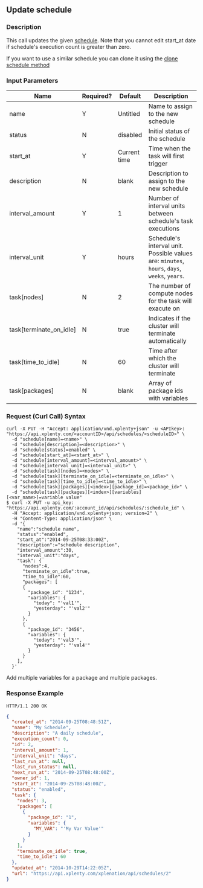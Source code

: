 ## Update schedule

### Description
This call updates the given [schedule](https://github.com/xplenty/xplenty-api-doc-v2/blob/master/resources/schedule.md).
Note that you cannot edit start_at date if schedule's execution count is greater than zero.

If you want to use a similar schedule you can clone it using the [clone schedule method](https://github.com/xplenty/xplenty-api-doc-v2/blob/master/sections/clone-schedule.md)

### Input Parameters

| Name                    | Required? | Default      | Description                                                          |
| ----                    | --------- | -------      | -----------                                                          |
| name                    | Y         | Untitled     | Name to assign to the new schedule                                   |
| status                  | N         | disabled     | Initial status of the schedule                                       |
| start_at                | Y         | Current time | Time when the task will first trigger                                |
| description             | N         | blank        | Description to assign to the new schedule                            |
| interval_amount         | Y         | 1            | Number of interval units between schedule's task executions          |
| interval_unit           | Y         | hours        | Schedule's interval unit. Possible values are: `minutes`, `hours`, `days`, `weeks`, `years`.|
| task[nodes]             | N         | 2            | The number of compute nodes for the task will exacute on             |
| task[terminate_on_idle] | N         | true         | Indicates if the cluster will terminate automatically                 |
| task[time_to_idle]      | N         | 60           | Time after which the cluster will terminate                          | 
| task[packages]  | N         | blank        | Array of package ids with variables                                        |

### Request (Curl Call) Syntax
```shell
curl -X PUT -H "Accept: application/vnd.xplenty+json" -u <APIkey>: "https://api.xplenty.com/<accountID>/api/schedules/<scheduleID>" \
  -d "schedule[name]=<name>" \
  -d "schedule[description]=<description>" \
  -d "schedule[status]=enabled" \
  -d "schedule[start_at]=<start_at>" \
  -d "schedule[interval_amount]=<interval_amount>" \
  -d "schedule[interval_unit]=<interval_unit>" \
  -d "schedule[task][nodes]=<nodes>" \
  -d "schedule[task][terminate_on_idle]=<terminate_on_idle>" \
  -d "schedule[task][time_to_idle]=<time_to_idle>" \
  -d "schedule[task][packages][<index>][package_id]=<package_id>" \
  -d "schedule[task][packages][<index>][variables][<var_name>]=variable value"
$ curl -X PUT -u api_key: "https://api.xplenty.com/:account_id/api/schedules/:schedule_id" \
  -H "Accept: application/vnd.xplenty+json; version=2" \
  -H "Content-Type: application/json" \
  -d '{
    "name":"schedule name",
	"status":"enabled",
	"start_at":"2014-09-25T08:33:00Z",
	"description":="schedule description",
	"interval_amount":30,
	"interval_unit":"days",
	"task": {
      "nodes":4,
	  "terminate_on_idle":true,
	  "time_to_idle":60,
	  "packages": [
      {
        "package_id": "1234",
        "variables": {
          "today": "'val1'",
          "yesterday": "'val2'"
        }
      },  
	  {
        "package_id": "3456",
        "variables": {
          "today": "'val3'",
          "yesterday": "'val4'"
        }
      }
    ],
  }'
```

Add multiple variables for a package and multiple packages. 

### Response Example
```HTTP
HTTP/1.1 200 OK
```

```json
{
  "created_at": "2014-09-25T08:48:51Z",
  "name": "My Schedule",
  "description": "A daily schedule",
  "execution_count": 0,
  "id": 2,
  "interval_amount": 1,
  "interval_unit": "days",
  "last_run_at": null,
  "last_run_status": null,
  "next_run_at": "2014-09-25T08:48:00Z",
  "owner_id": 1,
  "start_at": "2014-09-25T08:48:00Z",
  "status": "enabled",
  "task": {
    "nodes": 3,
    "packages": [
      {
        "package_id": "1",
        "variables": {
          "MY_VAR": "'My Var Value'"
        }
      }
    ],
    "terminate_on_idle": true,
    "time_to_idle": 60
  },
  "updated_at": "2014-10-29T14:22:05Z",
  "url": "https://api.xplenty.com/xplenation/api/schedules/2"
}
```
